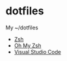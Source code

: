 # dotfiles
My ~/dotfiles

- [Zsh](https://www.zsh.org)
- [Oh My Zsh](https://github.com/robbyrussell/oh-my-zsh)
- [Visual Studio Code](https://code.visualstudio.com)
